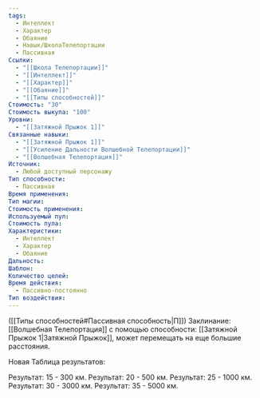 ```yaml
---
tags:
  - Интеллект
  - Характер
  - Обаяние
  - Навык/ШколаТелепортации
  - Пассивная
Ссылки:
  - "[[Школа Телепортации]]"
  - "[[Интеллект]]"
  - "[[Характер]]"
  - "[[Обаяние]]"
  - "[[Типы способностей]]"
Стоимость: "30"
Стоимость выкупа: "100"
Уровни:
  - "[[Затяжной Прыжок 1]]"
Связанные навыки:
  - "[[Затяжной Прыжок 1]]"
  - "[[Усиление Дальности Волшебной Телепортации]]"
  - "[[Волшебная Телепортация]]"
Источник:
  - Любой доступный персонажу
Тип способности:
  - Пассивная
Время применения: 
Тип магии: 
Стоимость применения: 
Используемый пул: 
Стоимость пула: 
Характеристики:
  - Интеллект
  - Характер
  - Обаяние
Дальность: 
Шаблон: 
Количество целей: 
Время действия:
  - Пассивно-постоянно
Тип воздействия:
---
```

([[Типы способностей#Пассивная способность|П]]) Заклинание: [[Волшебная Телепортация]] с помощью способности: [[Затяжной Прыжок 1|Затяжной Прыжок]], может перемещать на еще большие расстояния. 

Новая Таблица результатов:

Результат: 15 - 300 км.
Результат: 20 - 500 км.
Результат: 25 - 1000 км.
Результат: 30 - 3000 км.
Результат: 35 - 5000 км.


